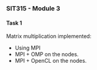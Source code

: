 ### SIT315 - Module 3

#### Task 1
Matrix multiplication implemented:
- Using MPI
- MPI + OMP on the nodes.
- MPI + OpenCL on the nodes.